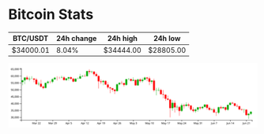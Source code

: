 # Bitcoin Stats

BTC/USDT|24h change|24h high|24h low|
|---|---|---|---|
|$34000.01|8.04%|$34444.00|$28805.00|

<img src="./chart.svg">
